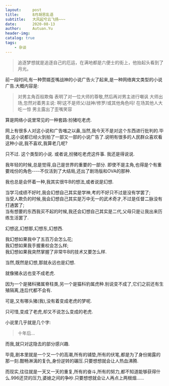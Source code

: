 ```yaml
---
layout:     post
title:      8月胡思乱语
subtitle:   大风起兮云飞扬~~~
date:       2020-08-13
author:     Autuan.Yu
header-img:
catalog: true
tags:
    - 杂谈
---
```


> 追逐梦想就是追逐自己的厄运，在满地都是六便士的街上，他抬起头看到了月光。

前一段时间,有一种赘婿歪嘴战神的小说广告火了起来,是一种网络爽文类型的小说广告.大概内容是:  

> 对男主角百般欺侮
> 表明了对一位大师的尊敬,然后再对男主进行嘲讽
> 大师出场,忽然对着男主说: 啊!这不是师父/战神/修罗/或其他角色吗!
> 在场其他人大吃一惊
> 男主露出了歪嘴笑容

算是网络小说里常见的一种套路:扮猪吃老虎.  

网上有很多人对这小说和广告嗤之以鼻,当然,我今天不是对这个东西进行批判的.毕竟,这小说都已经火到拍了一部又一部的小说广告了.说明有很多的人民群众喜欢看这种小说,我不喜欢,我算老几呢?  

只不过. 这个类型的小说. 或者说,扮猪吃老虎这件事. 我还是得说说.  

我年轻的时候,总是觉得,自己是世界的重要的一部分. 即使不是主角,也得是个有重要戏份的角色----不仅活到了大结局,还出了剧场版和OVA的那种.  

我也总是会怀着一种,我其实很牛B的想法,或者说是幻想.  

当学习成绩不好时,我会幻想自己其实是学神,考的不好只不过是没有学罢了;  
当受人欺负的时候,我会幻想自己其实是万中无一的武术奇才,不过是任督二脉没有打通罢了;  
当有想要的东西我买不起的时候,我还会幻想自己其实是二代,父母只是让我出来历练生活罢了.    

幻想这,幻想那,幻想东,幻想西.  

我幻想如果我中了五百万会怎么花;  
我幻想如果我手握重权会怎么样;  
我幻想如果我突然掌握了非常牛B的技术又要怎么样.  

当然,既然是幻想,那就永远也是幻想.  

就像猪永远也变不成老虎.  

因为一个是猪科猪属脊柱类,另一个是猫科豹属虎种.别说变不成了,它们之前还有生殖隔离,连后代都不会有.  

可是,又有哪头猪(我),没有着变成老虎的梦呢.  

只可惜,变成了老虎,却又不说怎么变成的老虎.  

小说里几乎就是几个字:  

> 十年后...  

而我,就只对这隐去的部分感兴趣.  

毕竟,剧本里就是一个又一个的高潮,所有的铺垫,所有的伏笔,都是为了身份揭露的那一刻.酣畅淋漓的复仇,身份逆转的碾压.只要想想就会让人热血沸腾.    

而现实,往往就是一天又一天的重复,所有的奋斗,所有的努力,都不知道能够获得什么.996还贷的压力,婆媳之间的争吵.只要想想就会让人再点上两根烟......     

